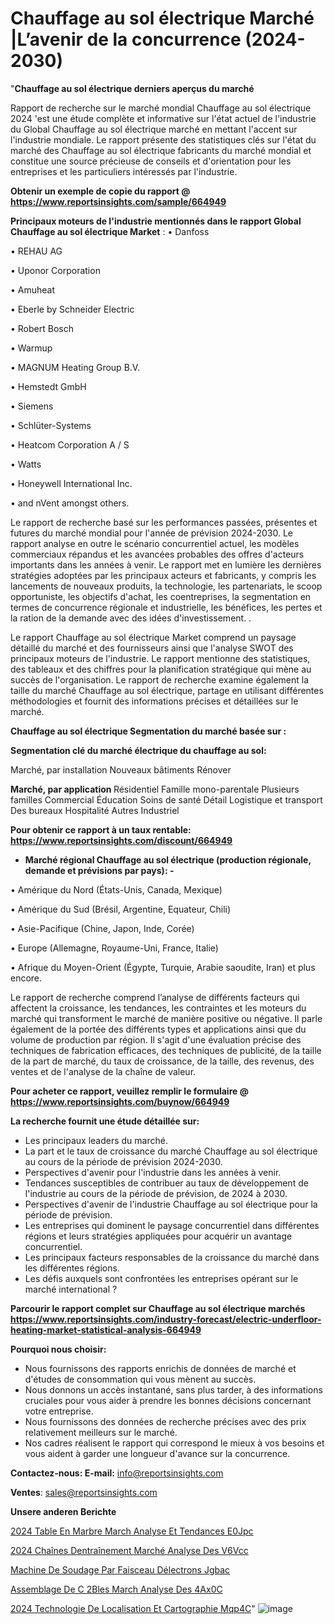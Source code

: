 # Chauffage au sol électrique Marché |L’avenir de la concurrence (2024-2030)

"<strong>Chauffage au sol électrique derniers aperçus du marché</strong>

Rapport de recherche sur le marché mondial Chauffage au sol électrique 2024 'est une étude complète et informative sur l'état actuel de l'industrie du Global Chauffage au sol électrique marché en mettant l'accent sur l'industrie mondiale. Le rapport présente des statistiques clés sur l'état du marché des Chauffage au sol électrique fabricants du marché mondial et constitue une source précieuse de conseils et d'orientation pour les entreprises et les particuliers intéressés par l'industrie.

<strong>Obtenir un exemple de copie du rapport @ <a href=https://www.reportsinsights.com/sample/664949>https://www.reportsinsights.com/sample/664949</a></strong>

<strong>Principaux moteurs de l'industrie mentionnés dans le rapport Global Chauffage au sol électrique Market</strong> :
• Danfoss

• REHAU AG

• Uponor Corporation

• Amuheat

• Eberle by Schneider Electric

• Robert Bosch

• Warmup

• MAGNUM Heating Group B.V.

• Hemstedt GmbH

• Siemens

• Schlüter-Systems

• Heatcom Corporation A / S

• Watts

• Honeywell International Inc.

• and nVent amongst others.

Le rapport de recherche basé sur les performances passées, présentes et futures du marché mondial pour l'année de prévision 2024-2030. Le rapport analyse en outre le scénario concurrentiel actuel, les modèles commerciaux répandus et les avancées probables des offres d'acteurs importants dans les années à venir. Le rapport met en lumière les dernières stratégies adoptées par les principaux acteurs et fabricants, y compris les lancements de nouveaux produits, la technologie, les partenariats, le scoop opportuniste, les objectifs d'achat, les coentreprises, la segmentation en termes de concurrence régionale et industrielle, les bénéfices, les pertes et la ration de la demande avec des idées d'investissement. .

Le rapport Chauffage au sol électrique Market comprend un paysage détaillé du marché et des fournisseurs ainsi que l'analyse SWOT des principaux moteurs de l'industrie. Le rapport mentionne des statistiques, des tableaux et des chiffres pour la planification stratégique qui mène au succès de l'organisation. Le rapport de recherche examine également la taille du marché Chauffage au sol électrique, partage en utilisant différentes méthodologies et fournit des informations précises et détaillées sur le marché.

<strong>Chauffage au sol électrique Segmentation du marché basée sur :</strong>

<strong> Segmentation clé du marché électrique du chauffage au sol: </strong>

Marché, par installation
Nouveaux bâtiments
Rénover

<strong> Marché, par application </strong>
Résidentiel
Famille mono-parentale
Plusieurs familles
Commercial
Éducation
Soins de santé
Détail
Logistique et transport
Des bureaux
Hospitalité
Autres
Industriel

<strong>Pour obtenir ce rapport à un taux rentable: <a href=https://www.reportsinsights.com/discount/664949>https://www.reportsinsights.com/discount/664949</a></strong>
<ul>
  <li><strong>Marché régional Chauffage au sol électrique (production régionale, demande et prévisions par pays): -</strong></li>
</ul>
• Amérique du Nord (États-Unis, Canada, Mexique)

• Amérique du Sud (Brésil, Argentine, Equateur, Chili)

• Asie-Pacifique (Chine, Japon, Inde, Corée)

• Europe (Allemagne, Royaume-Uni, France, Italie)

• Afrique du Moyen-Orient (Égypte, Turquie, Arabie saoudite, Iran) et plus encore.

Le rapport de recherche comprend l’analyse de différents facteurs qui affectent la croissance, les tendances, les contraintes et les moteurs du marché qui transforment le marché de manière positive ou négative. Il parle également de la portée des différents types et applications ainsi que du volume de production par région. Il s'agit d'une évaluation précise des techniques de fabrication efficaces, des techniques de publicité, de la taille de la part de marché, du taux de croissance, de la taille, des revenus, des ventes et de l'analyse de la chaîne de valeur.

<strong>Pour acheter ce rapport, veuillez remplir le formulaire @   <a href=https://www.reportsinsights.com/buynow/664949>https://www.reportsinsights.com/buynow/664949</a></strong>

<strong>La recherche fournit une étude détaillée sur:</strong>
<ul>
  <li>Les principaux leaders du marché.</li>
  <li>La part et le taux de croissance du marché Chauffage au sol électrique au cours de la période de prévision 2024-2030.</li>
  <li>Perspectives d'avenir pour l'industrie dans les années à venir.</li>
  <li>Tendances susceptibles de contribuer au taux de développement de l'industrie au cours de la période de prévision, de 2024 à 2030.</li>
  <li>Perspectives d'avenir de l'industrie Chauffage au sol électrique pour la période de prévision.</li>
  <li>Les entreprises qui dominent le paysage concurrentiel dans différentes régions et leurs stratégies appliquées pour acquérir un avantage concurrentiel.</li>
  <li>Les principaux facteurs responsables de la croissance du marché dans les différentes régions.</li>
  <li>Les défis auxquels sont confrontées les entreprises opérant sur le marché international ?</li>
</ul>

<strong>Parcourir le rapport complet sur Chauffage au sol électrique marchés <a href=https://www.reportsinsights.com/industry-forecast/electric-underfloor-heating-market-statistical-analysis-664949>https://www.reportsinsights.com/industry-forecast/electric-underfloor-heating-market-statistical-analysis-664949</a></strong>

<strong>Pourquoi nous choisir:</strong>
<ul>
  <li>Nous fournissons des rapports enrichis de données de marché et d'études de consommation qui vous mènent au succès.</li>
  <li>Nous donnons un accès instantané, sans plus tarder, à des informations cruciales pour vous aider à prendre les bonnes décisions concernant votre entreprise.</li>
  <li>Nous fournissons des données de recherche précises avec des prix relativement meilleurs sur le marché.</li>
  <li>Nos cadres réalisent le rapport qui correspond le mieux à vos besoins et vous aident à garder une longueur d'avance sur la concurrence.</li>
</ul>
<strong>Contactez-nous:
</strong><strong>E-mail:</strong> <a href=mailto:info@reportsinsights.com>info@reportsinsights.com</a>

<strong>Ventes</strong>: <a href=mailto:sales@reportsinsights.com>sales@reportsinsights.com</a>

<strong>Unsere anderen Berichte</strong>

<a href=https://www.linkedin.com/pulse/2024-table-en-marbre-march%C3%A9-analyse-et-tendances-e0jpc/>2024 Table En Marbre March Analyse Et Tendances E0Jpc</a>

<a href=https://www.linkedin.com/pulse/2024-chaînes-dentraînement-marché-analyse-des-v6vcc/>2024 Chaînes Dentraînement Marché Analyse Des V6Vcc</a>

<a href=https://www.linkedin.com/pulse/machine-de-soudage-par-faisceau-délectrons-jgbac/>Machine De Soudage Par Faisceau Délectrons Jgbac</a>

<a href=https://www.linkedin.com/pulse/assemblage-de-c%C3%A2bles-march%C3%A9-analyse-des-4ax0c/>Assemblage De C 2Bles March Analyse Des 4Ax0C</a>

<a href=https://www.linkedin.com/pulse/2024-technologie-de-localisation-et-cartographie-mqp4c/>2024 Technologie De Localisation Et Cartographie Mqp4C</a>"
![image](https://github.com/daminid12/RImarketdynamics/assets/158430485/fbf71117-f7fc-4cfa-9600-92597ec737db)
